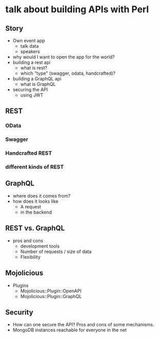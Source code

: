 # talk about building APIs with Perl

## Story
* Own event app
  * talk data
  * speakers
* why would I want to open the app for the world?
* building a rest api
  * what is rest?
  * which "type" (swagger, odata, handcrafted)?
* building a GraphQL api
  * what is GraphQL
* securing the API
  * using JWT

## REST

### OData
### Swagger
### Handcrafted REST
### different kinds of REST

## GraphQL
* where does it comes from?
* how does it looks like
  * A request
  * in the backend

## REST vs. GraphQL
* pros and cons
  * development tools
  * Number of requests / size of data
  * Flexibility

## Mojolicious
* Plugins
  * Mojolicious::Plugin::OpenAPI
  * Mojolicious::Plugin::GraphQL

## Security
* How can one secure the API? Pros and cons of some mechanisms.
* MongoDB instances reachable for everyone in the net
